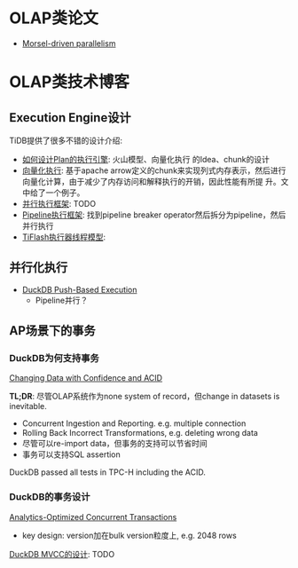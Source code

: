 # OLAP类论文

- [Morsel-driven parallelism](./morsel_driven_paral.md)


# OLAP类技术博客

## Execution Engine设计

TiDB提供了很多不错的设计介绍:
- [如何设计Plan的执行引擎](https://pingcap.github.io/tidb-dev-guide/understand-tidb/execution.html): 火山模型、向量化执行
的Idea、chunk的设计
- [向量化执行](https://pingcap.github.io/tidb-dev-guide/understand-tidb/implementation-of-vectorized-execution.html): 基于apache arrow定义的chunk来实现列式内存表示，然后进行向量化计算，由于减少了内存访问和解释执行的开销，因此性能有所提
  升。文中给了一个例子。
- [并行执行框架](https://pingcap.github.io/tidb-dev-guide/understand-tidb/parallel-execution-framework.html): TODO
- [Pipeline执行框架](https://docs.pingcap.com/tidb/stable/tiflash-pipeline-model/): 找到pipeline breaker operator然后拆分为pipeline，然后并行执行
- [TiFlash执行器线程模型](https://fuzhe1989.github.io/2022/04/17/tiflash-executor-thread-model/):

## 并行化执行

- [DuckDB Push-Based Execution](https://dsdsd.da.cwi.nl/slides/dsdsd-duckdb-push-based-execution.pdf)
    - Pipeline并行？

## AP场景下的事务

### DuckDB为何支持事务

[Changing Data with Confidence and ACID](https://duckdb.org/2024/09/25/changing-data-with-confidence-and-acid.html)

**TL;DR**: 尽管OLAP系统作为none system of record，但change in datasets is inevitable.
- Concurrent Ingestion and Reporting. e.g. multiple connection
- Rolling Back Incorrect Transformations, e.g. deleting wrong data
- 尽管可以re-import data，但事务的支持可以节省时间
- 事务可以支持SQL assertion

DuckDB passed all tests in TPC-H including the ACID. 

### DuckDB的事务设计

[Analytics-Optimized Concurrent Transactions](https://duckdb.org/2024/10/30/analytics-optimized-concurrent-transactions.html)
- key design: version加在bulk version粒度上, e.g. 2048 rows

[DuckDB MVCC的设计](https://tangdh.life/posts/database/duckdb-mvcc/): TODO